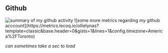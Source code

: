 <!-- META A graphical summary of the github activity of Ollie Lynas META -->
## Github
<img src="https://myreadme.vercel.app/api/embed/ollielynas?panels=userstatistics,toprepositories,toplanguages,commitgraph" alt="summary of my github activity" onload="document.getElementById('remove-me').style.color = 'transparent'" />
![some more metrics regarding my github acccount](https://metrics.lecoq.io/ollielynas?template=classic&base.header=0&gists=1&lines=1&config.timezone=America%2FToronto)

*<div id = 'remove-me'>can  sometimes take a sec to load</div>*